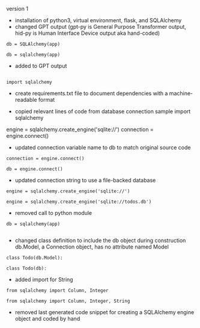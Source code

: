 version 1
- installation of python3, virtual environment, flask, and SQLAlchemy
- changed GPT output (gpt-py is General Purpose Transformer output, hid-py is Human Interface Device output aka hand-coded)
```gpt-py
db = SQLAlchemy(app)
```

```hid-py
db = sqlalchemy(app)
```
- added to GPT output
```gpt-py
```

```hid-py
import sqlalchemy
```

- create requirements.txt file to document dependencies with a machine-readable format

- copied relevant lines of code from database connection sample
import sqlalchemy

engine = sqlalchemy.create_engine('sqlite://')
connection = engine.connect()

- updated connection variable name to db to match original source code
```gpt-py
connection = engine.connect()
```

```hid-py
db = engine.connect()
```

- updated connection string to use a file-backed database
```gpt-py
engine = sqlalchemy.create_engine('sqlite://')
```

```hid-py
engine = sqlalchemy.create_engine('sqlite://todos.db')
```

- removed call to python module
```gpt-py
db = sqlalchemy(app)
```

```hid-py
```

- changed class definition to include the db object during construction
  db.Model, a Connection object, has no attribute named Model
```gpt-py
class Todo(db.Model):
```

```hid-py
class Todo(db):
```

- added import for String 
```gpt-py
from sqlalchemy import Column, Integer
```

```hid-py
from sqlalchemy import Column, Integer, String
```

- removed last generated code snippet for creating a SQLAlchemy engine object and coded by hand
